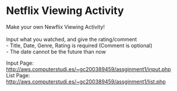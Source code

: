 <h1> Netflix Viewing Activity </h1>
<p> Make your own Newflix Viewing Activity!
<br><br>
Input what you watched, and give the rating/comment
<br>
- Title, Date, Genre, Rating is required (Comment is optional)
<br>
- The date cannot be the future than now
</p>
<p> Input Page: <a href = "http://aws.computerstudi.es/~gc200389459/assginment1/input.php" target="_blank"> http://aws.computerstudi.es/~gc200389459/assginment1/input.php </a> 
<br> List Page: <a href = "http://aws.computerstudi.es/~gc200389459/assginment1/list.php" target="_blank"> http://aws.computerstudi.es/~gc200389459/assginment1/list.php </a> </p>